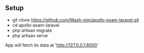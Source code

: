 ## Setup

- git clone https://github.com/Mash-min/apollo-exam-laravel.git
- cd apollo-exam-laravel
- php artisan migrate
- php artisan serve

App will fetch its data at 'http://127.0.0.1:8000'
